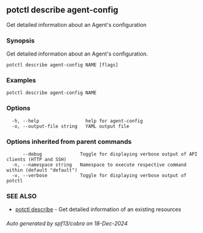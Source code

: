 ## potctl describe agent-config

Get detailed information about an Agent's configuration

### Synopsis

Get detailed information about an Agent's configuration.

```
potctl describe agent-config NAME [flags]
```

### Examples

```
potctl describe agent-config NAME
```

### Options

```
  -h, --help                 help for agent-config
  -o, --output-file string   YAML output file
```

### Options inherited from parent commands

```
      --debug              Toggle for displaying verbose output of API clients (HTTP and SSH)
  -n, --namespace string   Namespace to execute respective command within (default "default")
  -v, --verbose            Toggle for displaying verbose output of potctl
```

### SEE ALSO

* [potctl describe](potctl_describe.md)	 - Get detailed information of an existing resources

###### Auto generated by spf13/cobra on 18-Dec-2024
